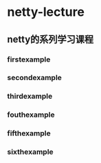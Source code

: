 # netty-lecture
## netty的系列学习课程

### firstexample
### secondexample
### thirdexample
### fouthexample
### fifthexample
### sixthexample
